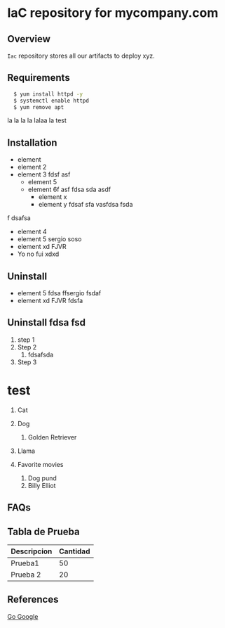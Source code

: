 # IaC repository for mycompany.com

## Overview
`Iac` repository stores all our artifacts to deploy xyz.


## Requirements
```bash
  $ yum install httpd -y
  $ systemctl enable httpd
  $ yum remove apt
```
la la la la
lalaa la 
test

## Installation
- element
- element 2
- element 3 fdsf asf
  - element 5
  - element 6f asf fdsa sda asdf
    - element x
    - element y
fdsaf sfa 
 vasfdsa fsda
 
f dsafsa
- element 4
- element 5 sergio soso
- element xd FJVR
- Yo no fui xdxd
## Uninstall
- element 5 fdsa ffsergio
fsdaf 
- element xd FJVR  fdsfa 
## Uninstall fdsa fsd
1. step 1
3. Step 2
    1. fdsafsda
3. Step 3


# test

1. Cat
3. Dog
    1. Golden Retriever

2. Llama

3. Favorite movies
    1. Dog pund
    2. Billy Elliot

## FAQs

## Tabla de Prueba
|Descripcion|Cantidad|
|----------------|------------|
|Prueba1|50|
|Prueba 2|20|



## References
[Go Google](http://www.google.com)
